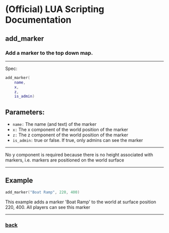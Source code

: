 
# (Official) LUA Scripting Documentation

## add_marker

### Add a marker to the top down map.
___
Spec:
```lua
add_marker(
	name,
	x,
	z,
	is_admin)
```
## Parameters:
- `name:` The name (and text) of the marker
- `x:` The x component of the world position of the marker
- `z:` The z component of the world position of the marker
- `is_admin:` true or false. If true, only admins can see the marker

___
No y component is required because there is no height associated with markers, i.e. markers are positioned on the world surface

___
## Example
```lua
add_marker("Boat Ramp", 220, 400)
```
This example adds a marker 'Boat Ramp' to the world at surface position 220, 400. All players can see this marker

___
### [back](../other)
